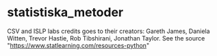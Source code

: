 # statistiska_metoder

CSV and ISLP labs credits goes to their creators: Gareth James, Daniela Witten, Trevor Hastie, Rob Tibshirani, Jonathan Taylor. See the source "https://www.statlearning.com/resources-python"